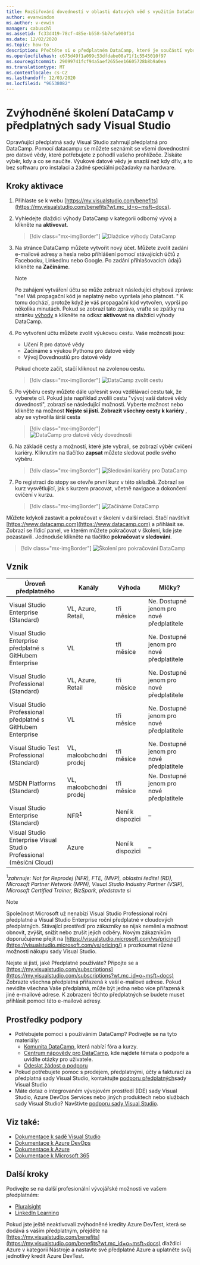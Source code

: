 ```yaml
---
title: Rozšiřování dovedností v oblasti datových věd s využitím DataCamp v předplatných sady Visual Studio | Microsoft Docs
author: evanwindom
ms.author: v-evwin
manager: cabuschl
ms.assetid: fc33d419-78cf-485e-b558-5b7efa900f14
ms.date: 12/02/2020
ms.topic: how-to
description: Přečtěte si o předplatném DataCamp, které je součástí vybraných předplatných sady Visual Studio.
ms.openlocfilehash: c675d49f1a099c53dfdabe08a71f1c5545010f97
ms.sourcegitcommit: 29099741fcf94a5aef2655ee16605728b8b9a0ea
ms.translationtype: MT
ms.contentlocale: cs-CZ
ms.lasthandoff: 12/03/2020
ms.locfileid: "96538082"
---
```

# <a name="the-datacamp-training-benefit-in-visual-studio-subscriptions"></a>Zvýhodněné školení DataCamp v předplatných sady Visual Studio
Opravňující předplatná sady Visual Studio zahrnují předplatná pro DataCamp.  Pomocí datacampu se můžete seznámit se všemi dovednostmi pro datové vědy, které potřebujete z pohodlí vašeho prohlížeče. Získáte výběr, kdy a co se naučíte. Výukové datové vědy je snazší než kdy dřív, a to bez softwaru pro instalaci a žádné speciální požadavky na hardware.

## <a name="activation-steps"></a>Kroky aktivace
1. Přihlaste se k webu [https://my.visualstudio.com/benefits](https://my.visualstudio.com/benefits?wt.mc_id=o~msft~docs).

2. Vyhledejte dlaždici výhody DataCamp v kategorii odborný vývoj a klikněte na **aktivovat**.
   > [!div class="mx-imgBorder"]
   > ![Dlaždice výhody DataCamp](_img/vs-datacamp/vs-datacamp-tile-2.png "Začněte tím, že kliknete na aktivovat.")

3. Na stránce DataCamp můžete vytvořit nový účet.  Můžete zvolit zadání e-mailové adresy a hesla nebo přihlášení pomocí stávajících účtů z Facebooku, LinkedInu nebo Google.  Po zadání přihlašovacích údajů klikněte na **Začínáme**.

   > [!NOTE]
   > Po zahájení vytváření účtu se může zobrazit následující chybová zpráva: "ne!  Váš propagační kód je neplatný nebo vypršela jeho platnost. "  K tomu dochází, protože když je váš propagační kód vytvořen, vyprší po několika minutách.  Pokud se zobrazí tato zpráva, vraťte se zpátky na stránku [výhody](https://my.visualstudio.com/benefits) a klikněte na odkaz **aktivovat** na dlaždici výhody DataCamp.

4. Po vytvoření účtu můžete zvolit výukovou cestu.  Vaše možnosti jsou:
    - Učení R pro datové vědy
    - Začínáme s výukou Pythonu pro datové vědy
    - Vývoj Dovednostiů pro datové vědy

   Pokud chcete začít, stačí kliknout na zvolenou cestu.
   > [!div class="mx-imgBorder"]
   > ![DataCamp zvolit cestu](_img/vs-datacamp/vs-datacamp-choose-path.png "Vyberte si studijní cestu, která vás zajímá.")

5. Po výběru cesty můžete dále upřesnit svou vzdělávací cestu tak, že vyberete cíl.  Pokud jste například zvolili cestu "vývoj vaší datové vědy dovednosti", zobrazí se následující možnosti. Vyberte možnost nebo klikněte na možnost **Nejste si jistí.  Zobrazit všechny cesty k kariéry** , aby se vytvořila širší cesta
   > [!div class="mx-imgBorder"]
   > ![DataCamp pro datové vědy dovednosti](_img/vs-datacamp/vs-datacamp-datascience.png "Klikněte na ' Nejste si jisti.  Zobrazit všechny cesty kariéry pro zobrazení úplného seznamu.")

6. Na základě cesty a možností, které jste vybrali, se zobrazí výběr cvičení kariéry.  Kliknutím na tlačítko **zapsat** můžete sledovat podle svého výběru.
   > [!div class="mx-imgBorder"]
   > ![Sledování kariéry pro DataCamp](_img/vs-datacamp/vs-datacamp-all-tracks.png "Začněte tím, že kliknete na tlačítko zaregistrovat na vybrané cestě.")

7. Po registraci do stopy se otevře první kurz v této skladbě.  Zobrazí se kurz vysvětlující, jak s kurzem pracovat, včetně navigace a dokončení cvičení v kurzu.

   > [!div class="mx-imgBorder"]
   > ![Začínáme DataCamp](_img/vs-datacamp/vs-datacamp-getting-started.png "Podívejte se na kurz a Naučte se, jak procházet kurzy.")

Můžete kdykoli zastavit a pokračovat v školení v další relaci.  Stačí navštívit [https://www.datacamp.com](https://www.datacamp.com) a přihlásit se.  Zobrazí se řídicí panel, ve kterém můžete pokračovat v školení, kde jste pozastavili. Jednoduše klikněte na tlačítko **pokračovat v sledování**.

> [!div class="mx-imgBorder"]
> ![Školení pro pokračování DataCamp](_img/vs-datacamp/vs-datacamp-continue-training.png "Kliknutím na pokračovat sledovat můžete kdykoli obnovit školení.")

## <a name="eligibility"></a>Vznik
| Úroveň předplatného                                                 |     Kanály                                            | Výhoda                                                          | Mlčky?    |
|--------------------------------------------------------------------|---------------------------------------------------------|------------------------------------------------------------------|---------------|
| Visual Studio Enterprise (Standard)   | VL, Azure, Retail, | tři měsíce       |  Ne.  Dostupné jenom pro nové předplatitele          |
| Visual Studio Enterprise předplatné s GitHubem Enterprise   | VL | tři měsíce       |  Ne.  Dostupné jenom pro nové předplatitele          |
| Visual Studio Professional (Standard) | VL, Azure, Retail                                       | tři měsíce                                                            |  Ne.  Dostupné jenom pro nové předplatitele           |
| Visual Studio Professional předplatné s GitHubem Enterprise| VL | tři měsíce                                                            |  Ne.  Dostupné jenom pro nové předplatitele           |
| Visual Studio Test Professional (Standard)                         | VL, maloobchodní prodej                                              | tři měsíce                                             |  Ne.  Dostupné jenom pro nové předplatitele           |
| MSDN Platforms (Standard)                                          | VL, maloobchodní prodej                                              | tři měsíce                                              |  Ne.  Dostupné jenom pro nové předplatitele           |
| Visual Studio Enterprise (Standard)  | NFR<sup>1</sup> |Není k dispozici  | – |
| Visual Studio Enterprise Visual Studio Professional (měsíční Cloud) | Azure | Není k dispozici | – |

<sup>1</sup>*zahrnuje: Not for Reprodej (NFR), FTE, (MVP), oblastní ředitel (RD), Microsoft Partner Network (MPN), Visual Studio Industry Partner (VSIP), Microsoft Certified Trainer, BizSpark, představte* si  

> [!NOTE]
> Společnost Microsoft už nenabízí Visual Studio Professional roční předplatné a Visual Studio Enterprise roční předplatné v cloudových předplatných. Stávající prostředí pro zákazníky se nijak nemění a možnost obnovit, zvýšit, snížit nebo zrušit jejich odběry. Novým zákazníkům doporučujeme přejít na [https://visualstudio.microsoft.com/vs/pricing/](https://visualstudio.microsoft.com/vs/pricing/) a prozkoumat různé možnosti nákupu sady Visual Studio.

Nejste si jistí, jaké Předplatné používáte?  Připojte se a [https://my.visualstudio.com/subscriptions](https://my.visualstudio.com/subscriptions?wt.mc_id=o~msft~docs) Zobrazte všechna předplatná přiřazená k vaší e-mailové adrese. Pokud nevidíte všechna Vaše předplatná, může být jedna nebo více přiřazená k jiné e-mailové adrese.  K zobrazení těchto předplatných se budete muset přihlásit pomocí této e-mailové adresy.

## <a name="support-resources"></a>Prostředky podpory
- Potřebujete pomoci s používáním DataCamp?  Podívejte se na tyto materiály:
  - [Komunita DataCamp](https://www.datacamp.com/community/tutorials), která nabízí fóra a kurzy.
  - [Centrum nápovědy pro DataCamp](https://support.datacamp.com/hc), kde najdete témata o podpoře a uvidíte otázky pro uživatele.
  - [Odeslat žádost o podporu](https://support.datacamp.com/hc/requests/new)
- Pokud potřebujete pomoc s prodejem, předplatnými, účty a fakturací za předplatná sady Visual Studio, kontaktujte [podporu předplatných](https://visualstudio.microsoft.com/subscriptions/support/)sady Visual Studio
- Máte dotaz o integrovaném vývojovém prostředí (IDE) sady Visual Studio, Azure DevOps Services nebo jiných produktech nebo službách sady Visual Studio?  Navštivte [podporu sady Visual Studio](https://visualstudio.microsoft.com/support/).

## <a name="see-also"></a>Viz také:
- [Dokumentace k sadě Visual Studio](/visualstudio/)
- [Dokumentace k Azure DevOps](/azure/devops/)
- [Dokumentace k Azure](/azure/)
- [Dokumentace k Microsoft 365](/microsoft-365/)

## <a name="next-steps"></a>Další kroky
Podívejte se na další profesionální vývojářské možnosti ve vašem předplatném:
- [Pluralsight](vs-pluralsight.md)
- [LinkedIn Learning](vs-linkedin-learning.md)

Pokud jste ještě neaktivovali zvýhodněné kredity Azure DevTest, která se dodává s vaším předplatným, přejděte na [https://my.visualstudio.com/benefits](https://my.visualstudio.com/benefits?wt.mc_id=o~msft~docs) dlaždici Azure v kategorii Nástroje a nastavte své předplatné Azure a uplatněte svůj jednotlivý kredit Azure DevTest.